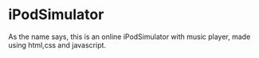 # iPodSimulator

As the name says, this is an online iPodSimulator with music player, made using html,css and javascript.
